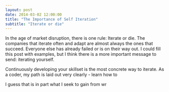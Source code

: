 ```yaml
---
layout: post
date: 2014-03-02 12:00:00
title: "The Importance of Self Iteration"
subtitle: "Iterate or die"
---
```


In the age of market disruption, there is one rule: Iterate or die. The companies that iterate often and adapt are almost always the ones that succeed.  Everyone else has already failed or is on their way out. I could fill this post with examples, but I think there is a more important message to send: iterating yourself.

Continuously developing your skillset is the most concrete way to iterate. As a coder, my path is laid out very clearly - learn how to

I guess that is in part what I seek to gain from wr

